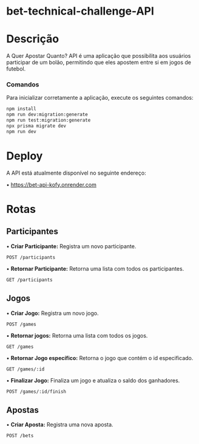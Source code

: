 # bet-technical-challenge-API
<h1>Descrição</h1>

  <p>A Quer Apostar Quanto? API é uma aplicação que possibilita aos usuários participar de um bolão, permitindo que eles apostem entre si em jogos de futebol.</p>

  <h3>Comandos</h3>
  Para inicializar corretamente a aplicação, execute os seguintes comandos:

```bash
npm install
npm run dev:migration:generate
npm run test:migration:generate
npx prisma migrate dev
npm run dev
```

<h1>Deploy</h1>
A API está atualmente disponível no seguinte endereço:

•     https://bet-api-kofy.onrender.com

<h1>Rotas</h1>
<h2>Participantes</h2>
• <strong>Criar Participante:</strong> Registra um novo participante.


    POST /participants

• <strong>Retornar Participante:</strong> Retorna uma lista com todos os participantes.

    GET /participants

<h2>Jogos</h2>
• <strong>Criar Jogo:</strong> Registra um novo jogo.


    POST /games

• <strong>Retornar jogos:</strong> Retorna uma lista com todos os jogos.

    GET /games

• <strong>Retornar Jogo específico:</strong> Retorna o jogo que contém o id especificado.

    GET /games/:id

• <strong>Finalizar Jogo:</strong> Finaliza um jogo e atualiza o saldo dos ganhadores.

    POST /games/:id/finish

<h2>Apostas</h2>

• <strong>Criar Aposta:</strong> Registra uma nova aposta.

    POST /bets
